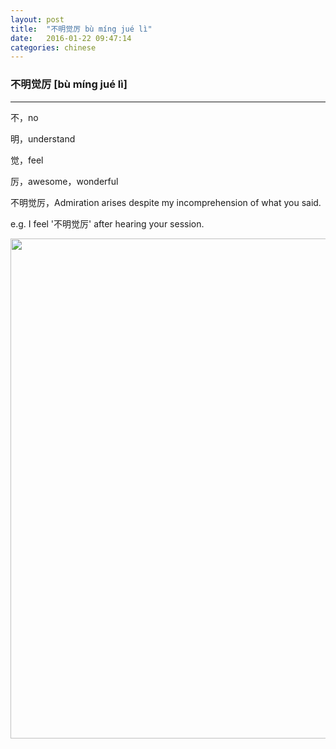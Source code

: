 ```yaml
---
layout: post
title:  "不明觉厉 bù míng jué lì"
date:   2016-01-22 09:47:14
categories: chinese
---
```

### 不明觉厉 [bù míng jué lì]
-----------

不，no

明，understand

觉，feel

厉，awesome，wonderful 

不明觉厉，Admiration arises despite my incomprehension of what you said. 

e.g. I feel '不明觉厉' after hearing your session.  

<img width='800' src="/wombats-learning/images/bumingjueli.jpg"/>
